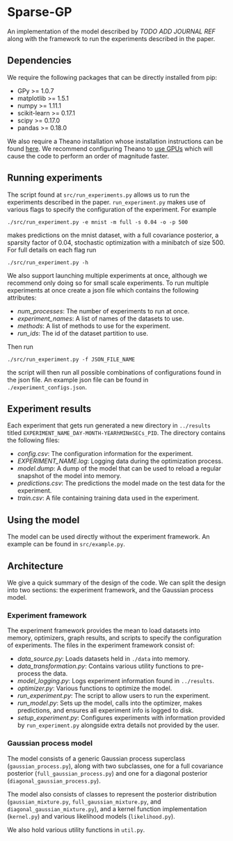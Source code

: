 # Sparse-GP #
An implementation of the model described by *TODO ADD JOURNAL REF* along with the framework to run
the experiments described in the paper.

## Dependencies ##
We require the following packages that can be directly installed from pip:
* GPy >= 1.0.7
* matplotlib >= 1.5.1
* numpy >= 1.11.1
* scikit-learn >= 0.17.1
* scipy >= 0.17.0
* pandas >= 0.18.0

We also require a Theano installation whose installation instructions can be found
[here](http://deeplearning.net/software/theano/install.html). We recommend configuring Theano to
[use GPUs](http://deeplearning.net/software/theano/tutorial/using_gpu.html) which will cause the
code to perform an order of magnitude faster.

## Running experiments ##
The script found at `src/run_experiments.py` allows us to run the experiments described in the
paper. `run_experiment.py` makes use of various flags to specify the configuration of the
experiment. For example
```
./src/run_experiment.py -e mnist -m full -s 0.04 -o -p 500
```
makes predictions on the mnist dataset, with a full covariance posterior, a sparsity factor
of 0.04, stochastic optimization with a minibatch of size 500. For full details on each flag run
```
./src/run_experiment.py -h
```
We also support launching multiple experiments at once, although we recommend only doing so for
small scale experiments. To run multiple experiments at once create a json file which contains the
following attributes:
* *num_processes*: The number of experiments to run at once.
* *experiment_names*: A list of names of the datasets to use.
* *methods*: A list of methods to use for the experiment.
* *run_ids*: The id of the dataset partition to use.

Then run
```
./src/run_experiment.py -f JSON_FILE_NAME
```
the script will then run all possible combinations of configurations found in the json file. An
example json file can be found in `./experiment_configs.json`.

## Experiment results ##
Each experiment that gets run generated a new directory in `../results` titled
`EXPERIMENT_NAME_DAY-MONTH-YEARhMINmSECs_PID`. The directory contains the following files:
* *config.csv*: The configuration information for the experiment.
* *EXPERIMENT_NAME.log*: Logging data during the optimization process.
* *model.dump*: A dump of the model that can be used to reload a regular snapshot of the model into
  memory.
* *predictions.csv*: The predictions the model made on the test data for the experiment.
* *train.csv*: A file containing training data used in the experiment.

## Using the model ##
The model can be used directly without the experiment framework. An example can be found in
`src/example.py`.

## Architecture ##
We give a quick summary of the design of the code. We can split the design into two sections:
the experiment framework, and the Gaussian process model.

### Experiment framework ###
The experiment framework provides the mean to load datasets into memory, optimizers, graph results,
and scripts to specify the configuration of experiments. The files in the experiment framework
consist of:
* *data_source.py*: Loads datasets held in `./data` into memory.
* *data_transformation.py*: Contains various utility functions to pre-process the data.
* *model_logging.py*: Logs experiment information found in `../results`.
* *optimizer.py*: Various functions to optimize the model.
* *run_experiment.py*: The script to allow users to run the experiment.
* *run_model.py*: Sets up the model, calls into the optimizer, makes predictions, and ensures
  all experiment info is logged to disk.
* *setup_experiment.py*: Configures experiments with information provided by `run_experiment.py`
  alongside extra details not provided by the user.

### Gaussian process model ###
The model consists of a generic Gaussian process superclass (`gaussian_process.py`), along with
two subclasses, one for a full covariance posterior (`full_gaussian_process.py`) and one for
a diagonal posterior (`diagonal_gaussian_process.py`).

The model also consists of classes to represent the posterior distribution (`gaussian_mixture.py`,
`full_gaussian_mixture.py`, and `diagonal_gaussian_mixture.py`), and a kernel function
implementation (`kernel.py`) and various likelihood models (`likelihood.py`).

We also hold various utility functions in `util.py`.
